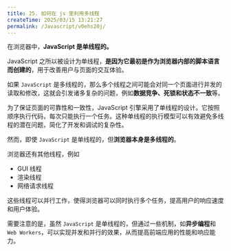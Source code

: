 ```yaml
---
title: 25. 如何在 js 里利用多线程
createTime: 2025/03/15 13:21:27
permalink: /Javascript/v0ehs20j/
---
```


在浏览器中，**JavaScript 是单线程的。**

JavaScript 之所以被设计为单线程，**是因为它最初是作为浏览器内部的脚本语言而创建的**，用于改善用户与页面的交互体验。

如果 `JavaScript` 是多线程的，那么多个线程之间可能会对同一个页面进行并发的读取和修改，这就会引发诸多复杂的问题，例如**数据竞争、死锁和状态不一致**等。

为了保证页面的可靠性和一致性，JavaScript 引擎采用了单线程的设计。它按照顺序执行代码，每次只能执行一个任务。这种单线程的执行模型可以有效避免多线程的潜在问题，简化了开发和调试的复杂性。

然而，即使 `JavaScript` 是单线程的，但**浏览器本身是多线程的**。

浏览器还有其他线程，例如

- GUI 线程
- 渲染线程
- 网络请求线程

这些线程可以并行工作，使得浏览器可以同时执行多个任务，提高用户的响应速度和用户体验。

需要注意的是，虽然 `JavaScript` 是单线程的，但通过一些机制，如**异步编程**和 `Web Workers`，可以实现并发和并行的效果，从而提高前端应用的性能和响应能力。
